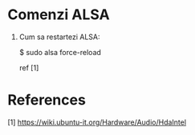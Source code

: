 # Comenzi ALSA

1. Cum sa restartezi ALSA:

   $ sudo alsa force-reload 
   
   ref [1]


   
# References

[1] https://wiki.ubuntu-it.org/Hardware/Audio/HdaIntel

